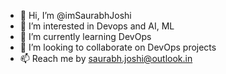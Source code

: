 - 👋 Hi, I’m @imSaurabhJoshi
- 👀 I’m interested in Devops and AI, ML
- 🌱 I’m currently learning DevOps
- 💞️ I’m looking to collaborate on DevOps projects
- 📫 Reach me by saurabh.joshi@outlook.in

<!---
imSaurabhJoshi/imSaurabhJoshi is a ✨ special ✨ repository because its `README.md` (this file) appears on your GitHub profile.
You can click the Preview link to take a look at your changes.
--->
